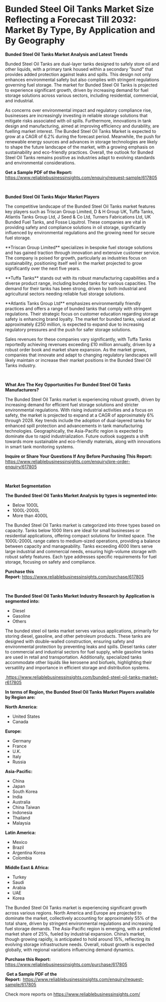 <p><h1>Bunded Steel Oil Tanks Market Size Reflecting a Forecast Till 2032: Market By Type, By Application and By Geography</h1></p><p><strong>Bunded Steel Oil Tanks Market Analysis and Latest Trends</strong></p>
<p><p>Bunded Steel Oil Tanks are dual-layer tanks designed to safely store oil and other liquids, with a primary tank housed within a secondary "bund" that provides added protection against leaks and spills. This design not only enhances environmental safety but also complies with stringent regulations governing fuel storage. The market for Bunded Steel Oil Tanks is projected to experience significant growth, driven by increasing demand for fuel storage solutions across various sectors, including residential, commercial, and industrial.</p><p>As concerns over environmental impact and regulatory compliance rise, businesses are increasingly investing in reliable storage solutions that mitigate risks associated with oil spills. Furthermore, innovations in tank design and manufacturing, aimed at improving efficiency and durability, are fuelling market interest. The Bunded Steel Oil Tanks Market is expected to grow at a CAGR of 6.2% during the forecast period. Meanwhile, the push for renewable energy sources and advances in storage technologies are likely to shape the future landscape of the market, with a growing emphasis on sustainability and eco-friendly practices. Overall, the outlook for Bunded Steel Oil Tanks remains positive as industries adapt to evolving standards and environmental considerations.</p></p>
<p><strong>Get a Sample PDF of the Report:&nbsp;</strong> <a href="https://www.reliablebusinessinsights.com/enquiry/request-sample/617805?utm_campaign=2760&utm_medium=2&utm_source=Github&utm_content=ia&utm_term=29032025&utm_id=bunded-steel-oil-tanks">https://www.reliablebusinessinsights.com/enquiry/request-sample/617805</a></p>
<p>&nbsp;</p>
<p><strong>Bunded Steel Oil Tanks Major Market Players</strong></p>
<p><p>The competitive landscape of the Bunded Steel Oil Tanks market features key players such as Triscan Group Limited, D & H Group UK, Tuffa Tanks, Atlantis Tanks Group Ltd, J Seed & Co Ltd, Turners Fabrications Ltd, UK Bunded Fuel Tanks, and Fosse Liquitrol. These companies are vital in providing safety and compliance solutions in oil storage, significantly influenced by environmental regulations and the growing need for secure fuel storage.</p><p>**Triscan Group Limited** specializes in bespoke fuel storage solutions and has gained traction through innovation and extensive customer service. The company is poised for growth, particularly as industries focus on sustainability, positioning itself well in the market projected to grow significantly over the next five years.</p><p>**Tuffa Tanks** stands out with its robust manufacturing capabilities and a diverse product range, including bunded tanks for various capacities. The demand for their tanks has been strong, driven by both industrial and agricultural sectors needing reliable fuel storage solutions.</p><p>**Atlantis Tanks Group Ltd** emphasizes environmentally friendly practices and offers a range of bunded tanks that comply with stringent regulations. Their strategic focus on customer education regarding storage safety is enhancing brand loyalty. The market for bunded tanks, valued at approximately £250 million, is expected to expand due to increasing regulatory pressures and the push for safer storage solutions.</p><p>Sales revenues for these companies vary significantly, with Tuffa Tanks reportedly achieving revenues exceeding £10 million annually, driven by a robust order book and market share expansion. As the market grows, companies that innovate and adapt to changing regulatory landscapes will likely maintain or increase their market positions in the Bunded Steel Oil Tanks industry.</p></p>
<p>&nbsp;</p>
<p><strong>What Are The Key Opportunities For Bunded Steel Oil Tanks Manufacturers?</strong></p>
<p><p>The Bunded Steel Oil Tanks market is experiencing robust growth, driven by increasing demand for efficient fuel storage solutions and stricter environmental regulations. With rising industrial activities and a focus on safety, the market is projected to expand at a CAGR of approximately 6% through 2028. Key trends include the adoption of dual-layered tanks for enhanced spill protection and advancements in tank manufacturing technologies. Geographically, the Asia-Pacific region is expected to dominate due to rapid industrialization. Future outlook suggests a shift towards more sustainable and eco-friendly materials, along with innovations in smart tank monitoring systems.</p></p>
<p><strong>Inquire or Share Your Questions If Any Before Purchasing This Report:</strong> <a href="https://www.reliablebusinessinsights.com/enquiry/pre-order-enquiry/617805?utm_campaign=2760&utm_medium=2&utm_source=Github&utm_content=ia&utm_term=29032025&utm_id=bunded-steel-oil-tanks">https://www.reliablebusinessinsights.com/enquiry/pre-order-enquiry/617805</a></p>
<p>&nbsp;</p>
<p><strong>Market Segmentation</strong></p>
<p><strong>The Bunded Steel Oil Tanks Market Analysis by types is segmented into:</strong></p>
<p><ul><li>Below 1000L</li><li>1000L-2000L</li><li>More than 4000L</li></ul></p>
<p><p>The Bunded Steel Oil Tanks market is categorized into three types based on capacity. Tanks below 1000 liters are ideal for small businesses or residential applications, offering compact solutions for limited space. The 1000L-2000L range caters to medium-sized operations, providing a balance between capacity and manageability. Tanks exceeding 4000 liters serve large industrial and commercial needs, ensuring high-volume storage with robust safety features. Each type addresses specific requirements for fuel storage, focusing on safety and compliance.</p></p>
<p><strong>Purchase this Report:&nbsp;</strong><a href="https://www.reliablebusinessinsights.com/purchase/617805?utm_campaign=2760&utm_medium=2&utm_source=Github&utm_content=ia&utm_term=29032025&utm_id=bunded-steel-oil-tanks">https://www.reliablebusinessinsights.com/purchase/617805</a></p>
<p>&nbsp;</p>
<p><strong>The Bunded Steel Oil Tanks Market Industry Research by Application is segmented into:</strong></p>
<p><ul><li>Diesel</li><li>Gasoline</li><li>Others</li></ul></p>
<p><p>The bunded steel oil tanks market serves various applications, primarily for storing diesel, gasoline, and other petroleum products. These tanks are designed with double-walled construction, ensuring safety and environmental protection by preventing leaks and spills. Diesel tanks cater to commercial and industrial sectors for fuel supply, while gasoline tanks are used in retail and transportation. Additionally, specialized tanks accommodate other liquids like kerosene and biofuels, highlighting their versatility and importance in efficient storage and distribution systems.</p></p>
<p><a href="https://www.reliablebusinessinsights.com/bunded-steel-oil-tanks-market-r617805?utm_campaign=2760&utm_medium=2&utm_source=Github&utm_content=ia&utm_term=29032025&utm_id=bunded-steel-oil-tanks">&nbsp;https://www.reliablebusinessinsights.com/bunded-steel-oil-tanks-market-r617805</a></p>
<p><strong>In terms of Region, the Bunded Steel Oil Tanks Market Players available by Region are:</strong></p>
<p>
    <p> <strong> North America: </strong>
        <ul>
            <li>United States</li>
            <li>Canada</li>
        </ul>
        </p> 
    <p> <strong> Europe: </strong>
        <ul>
            <li>Germany</li>
            <li>France</li>
            <li>U.K.</li>
            <li>Italy</li>
            <li>Russia</li>
        </ul>
        </p> 
    <p> <strong> Asia-Pacific: </strong>
        <ul>
            <li>China</li>
            <li>Japan</li>
            <li>South Korea</li>
            <li>India</li>
            <li>Australia</li>
            <li>China Taiwan</li>
            <li>Indonesia</li>
            <li>Thailand</li>
            <li>Malaysia</li>
        </ul>
        </p> 
    <p> <strong> Latin America: </strong>
        <ul>
            <li>Mexico</li>
            <li>Brazil</li>
            <li>Argentina Korea</li>
            <li>Colombia</li>
        </ul>
        </p> 
    <p> <strong> Middle East & Africa: </strong>
        <ul>
            <li>Turkey</li>
            <li>Saudi</li>
            <li>Arabia</li>
            <li>UAE</li>
            <li>Korea</li>
        </ul>
    </p>
    </p>
<p><p>The Bunded Steel Oil Tanks market is experiencing significant growth across various regions. North America and Europe are projected to dominate the market, collectively accounting for approximately 55% of the total share, driven by stringent environmental regulations and increasing fuel storage demands. The Asia-Pacific region is emerging, with a predicted market share of 25%, fueled by industrial expansion. China’s market, though growing rapidly, is anticipated to hold around 15%, reflecting its evolving storage infrastructure needs. Overall, robust growth is expected globally, with regional variations influencing demand dynamics.</p></p>
<p><strong>Purchase this Report: </strong><a href="https://www.reliablebusinessinsights.com/purchase/617805?utm_campaign=2760&utm_medium=2&utm_source=Github&utm_content=ia&utm_term=29032025&utm_id=bunded-steel-oil-tanks">https://www.reliablebusinessinsights.com/purchase/617805</a></p>
<p>&nbsp;<strong>Get a Sample PDF of the Report:&nbsp;&nbsp;</strong><a href="https://www.reliablebusinessinsights.com/enquiry/request-sample/617805?utm_campaign=2760&utm_medium=2&utm_source=Github&utm_content=ia&utm_term=29032025&utm_id=bunded-steel-oil-tanks">https://www.reliablebusinessinsights.com/enquiry/request-sample/617805</a></p>
<p><strong></strong></p>
<p>Check more reports on <a href="https://www.reliablebusinessinsights.com/?utm_campaign=2760&utm_medium=2&utm_source=Github&utm_content=ia&utm_term=29032025&utm_id=bunded-steel-oil-tanks">https://www.reliablebusinessinsights.com/</a></p>